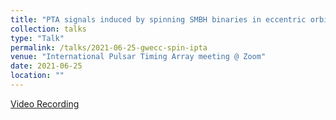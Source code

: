 ```yaml
---
title: "PTA signals induced by spinning SMBH binaries in eccentric orbits"
collection: talks
type: "Talk"
permalink: /talks/2021-06-25-gwecc-spin-ipta
venue: "International Pulsar Timing Array meeting @ Zoom"
date: 2021-06-25
location: ""
---
```


[Video Recording](https://youtu.be/MDtaEg_KgYk?t=3962)
